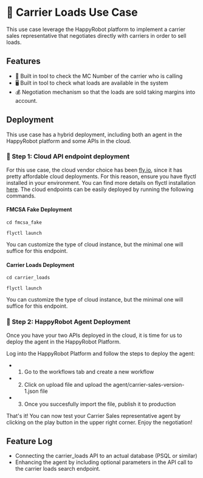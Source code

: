 # 🚛 Carrier Loads Use Case

This use case leverage the HappyRobot platform to implement a carrier sales representative that negotiates directly with carriers in order to sell loads. 

## Features

- 📲 Built in tool to check the MC Number of the carrier who is calling
- 🖥️ Built in tool to check what loads are available in the system
- 💰 Negotiation mechanism so that the loads are sold taking margins into account. 

## Deployment

This use case has a hybrid deployment, including both an agent in the HappyRobot platform and some APIs in the cloud.

### 🚀 Step 1: Cloud API endpoint deployment

For this use case, the cloud vendor choice has been [fly.io](https://fly.io), since it has pretty affordable cloud deployments. For this reason, ensure you have flyctl installed in your environment. You can find more details on flyctl installation [here](https://fly.io/docs/flyctl/). The cloud endpoints can be easily deployed by running the following commands.

#### FMCSA Fake Deployment
```
cd fmcsa_fake
```
```
flyctl launch
```

You can customize the type of cloud instance, but the minimal one will suffice for this endpoint.

#### Carrier Loads Deployment

```
cd carrier_loads
```

```
flyctl launch
```

You can customize the type of cloud instance, but the minimal one will suffice for this endpoint.


### 🤖 Step 2: HappyRobot Agent Deployment

Once you have your two APIs deployed in the cloud, it is time for us to deploy the agent in the HappyRobot Platform. 

Log into the HappyRobot Platform and follow the steps to deploy the agent:
- 1. Go to the workflows tab and create a new workflow
- 2. Click on upload file and upload the agent/carrier-sales-version-1.json file
- 3. Once you succesfully import the file, publish it to production

That's it! You can now test your Carrier Sales representative agent by clicking on the play button in the upper right corner. Enjoy the negotiation!

## Feature Log

- Connecting the carrier_loads API to an actual database (PSQL or similar)
- Enhancing the agent by including optional parameters in the API call to the carrier loads search endpoint.




